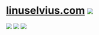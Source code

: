# [linuselvius.com](https://linuselvius.com) [![](https://visitcount.itsvg.in/api?id=linx02&icon=0&color=1)](https://visitcount.itsvg.in)<br />
![](https://github-readme-stats.vercel.app/api?username=linx02&theme=radical&hide_border=true&include_all_commits=false&count_private=false)
![](https://github-readme-streak-stats.herokuapp.com/?user=linx02&theme=radical&hide_border=true)
![](https://github-profile-trophy.vercel.app/?username=linx02&theme=radical&no-frame=true&no-bg=true&margin-w=4)
